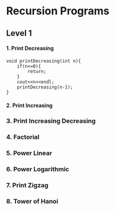 # Recursion Programs 
## Level 1
#### 1. Print Decreasing
```
void printDecreasing(int n){
    if(n<=0){
        return;
    }
    cout<<n<<endl;
    printDecreasing(n-1);
}
```
#### 2. Print Increasing
### 3. Print Increasing Decreasing
### 4. Factorial
### 5. Power Linear
### 6. Power Logarithmic
### 7. Print Zigzag
### 8. Tower of Hanoi
